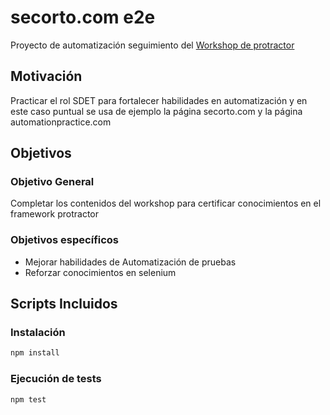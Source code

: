 # secorto.com e2e

Proyecto de automatización seguimiento del [Workshop de protractor](https://github.com/AgileTestingColombia/workshop-protractor)

## Motivación

Practicar el rol SDET para fortalecer habilidades en automatización y en este caso puntual se usa de ejemplo la página secorto.com y la página automationpractice.com

## Objetivos

### Objetivo General

Completar los contenidos del workshop para certificar conocimientos en el framework protractor

### Objetivos específicos

* Mejorar habilidades de Automatización de pruebas
* Reforzar conocimientos en selenium

## Scripts Incluidos

### Instalación

```bash
npm install
```

### Ejecución de tests

```bash
npm test
```

